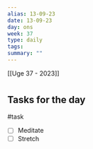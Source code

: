 ```yaml
---
alias: 13-09-23
date: 13-09-23
day: ons
week: 37
type: daily
tags: 
summary: ""
---
```

[[Uge 37 - 2023]]

#
## Tasks for the day 
#task
- [ ] Meditate
- [ ] Stretch 
